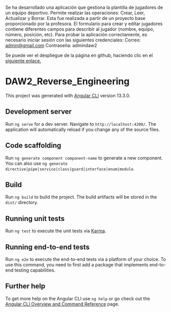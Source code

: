 Se ha desarrollado una aplicación que gestiona la plantilla de jugadores de un equipo deportivo. Permite realizar las operaciones: Crear, Leer, Actualizar y Borrar. Esta fue realizada a partir de un proyecto base proporcionado por la profesora. El formulario para crear y editar jugadores contiene diferentes campos para describir al jugador (nombre, equipo, número, posición, etc). Para probar la aplicación correctamente, es necesario iniciar sesión con las siguientes credenciales:
Correo: admin@gmail.com
Contraseña: admindaw2

Se puede ver el despliegue de la página en github, haciendo clic en el [siguiente enlace.](https://j03vincent.github.io/DAW2_ReverseEngineering/)
# DAW2_Reverse_Engineering

This project was generated with [Angular CLI](https://github.com/angular/angular-cli) version 13.3.0.

## Development server

Run `ng serve` for a dev server. Navigate to `http://localhost:4200/`. The application will automatically reload if you change any of the source files.

## Code scaffolding

Run `ng generate component component-name` to generate a new component. You can also use `ng generate directive|pipe|service|class|guard|interface|enum|module`.

## Build

Run `ng build` to build the project. The build artifacts will be stored in the `dist/` directory.

## Running unit tests

Run `ng test` to execute the unit tests via [Karma](https://karma-runner.github.io).

## Running end-to-end tests

Run `ng e2e` to execute the end-to-end tests via a platform of your choice. To use this command, you need to first add a package that implements end-to-end testing capabilities.

## Further help

To get more help on the Angular CLI use `ng help` or go check out the [Angular CLI Overview and Command Reference](https://angular.io/cli) page.
